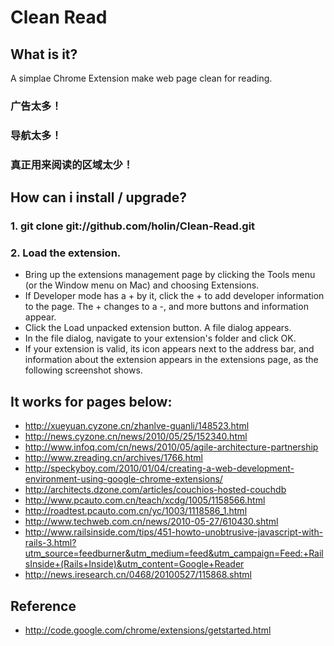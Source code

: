 # Clean Read
## What is it?

A simplae Chrome Extension make web page clean for reading.

### 广告太多！
### 导航太多！
### 真正用来阅读的区域太少！

## How can i install / upgrade?

### 1. git clone git://github.com/holin/Clean-Read.git

### 2. Load the extension.
- Bring up the extensions management page by clicking the Tools menu   (or the Window menu on Mac) and choosing Extensions.
- If Developer mode has a + by it, click the + to add developer information to the page. The + changes to a -, and more buttons and information appear.
- Click the Load unpacked extension button. A file dialog appears.
- In the file dialog, navigate to your extension's folder and click OK.
- If your extension is valid, its icon appears next to the address bar, and information about the extension appears in the extensions page, as the following screenshot shows.

## It works for pages below:
- http://xueyuan.cyzone.cn/zhanlve-guanli/148523.html
- http://news.cyzone.cn/news/2010/05/25/152340.html
- http://www.infoq.com/cn/news/2010/05/agile-architecture-partnership
- http://www.zreading.cn/archives/1766.html
- http://speckyboy.com/2010/01/04/creating-a-web-development-environment-using-google-chrome-extensions/
- http://architects.dzone.com/articles/couchios-hosted-couchdb
- http://www.pcauto.com.cn/teach/xcdg/1005/1158566.html
- http://roadtest.pcauto.com.cn/yc/1003/1118586_1.html
- http://www.techweb.com.cn/news/2010-05-27/610430.shtml
- http://www.railsinside.com/tips/451-howto-unobtrusive-javascript-with-rails-3.html?utm_source=feedburner&utm_medium=feed&utm_campaign=Feed:+RailsInside+(Rails+Inside)&utm_content=Google+Reader
- http://news.iresearch.cn/0468/20100527/115868.shtml

## Reference 
- http://code.google.com/chrome/extensions/getstarted.html